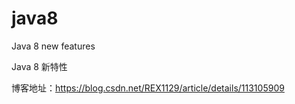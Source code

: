 # java8
Java 8 new features

Java 8 新特性

博客地址：https://blog.csdn.net/REX1129/article/details/113105909
